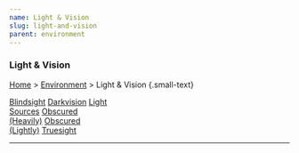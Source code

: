 ```yaml
---
name: Light & Vision
slug: light-and-vision
parent: environment
---
```

### Light & Vision
[Home](dm-operations-center) > [Environment](environment) > Light & Vision {.small-text}

<div class="menu-container">
    <a href="blindsight">Blindsight</a>
    <a href="darkvision">Darkvision</a>
    <a href="light-sources">Light<br/> Sources</a>
    <a href="heavily-obscured">Obscured<br/> (Heavily)</a>
    <a href="lightly-obscured">Obscured<br/> (Lightly)</a>
    <a href="truesight">Truesight</a>
</div>
<hr/>